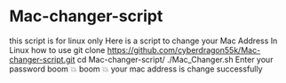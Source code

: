 # Mac-changer-script

this script is for linux only
Here is a script to change your Mac Address In Linux 
how to use
git clone https://github.com/cyberdragon55k/Mac-changer-script.git
cd Mac-changer-script/
./Mac_Changer.sh
Enter your password
boom 💥 boom 💥
your mac address is change successfully 
